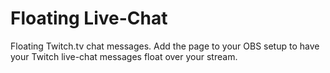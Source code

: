 # Floating Live-Chat

Floating Twitch.tv chat messages. Add the page to your OBS setup to have your Twitch live-chat messages float over your stream.